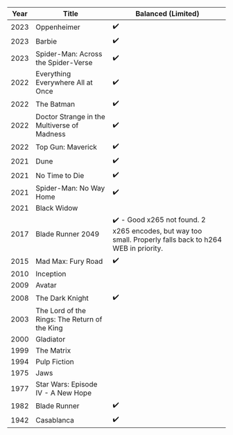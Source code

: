 
| Year | Title                                         | Balanced (Limited)                                                                                        |
| ---- | --------------------------------------------- | --------------------------------------------------------------------------------------------------------- |
| 2023 | Oppenheimer                                   | ✔️                                                                                                        |
| 2023 | Barbie                                        | ✔️                                                                                                        |
| 2023 | Spider-Man: Across the Spider-Verse           | ✔️                                                                                                        |
| 2022 | Everything Everywhere All at Once             | ✔️                                                                                                        |
| 2022 | The Batman                                    | ✔️                                                                                                        |
| 2022 | Doctor Strange in the Multiverse of Madness   | ✔️                                                                                                        |
| 2022 | Top Gun: Maverick                             | ✔️                                                                                                        |
| 2021 | Dune                                          | ✔️                                                                                                        |
| 2021 | No Time to Die                                | ✔️                                                                                                        |
| 2021 | Spider-Man: No Way Home                       | ✔️                                                                                                        |
| 2021 | Black Widow                                   |                                                                                                           |
| 2017 | Blade Runner 2049                             | ✔️ - Good x265 not found. 2 x265 encodes, but way too small. Properly falls back to h264 WEB in priority. |
| 2015 | Mad Max: Fury Road                            | ✔️                                                                                                        |
| 2010 | Inception                                     |                                                                                                           |
| 2009 | Avatar                                        |                                                                                                           |
| 2008 | The Dark Knight                               | ✔️                                                                                                        |
| 2003 | The Lord of the Rings: The Return of the King |                                                                                                           |
| 2000 | Gladiator                                     |                                                                                                           |
| 1999 | The Matrix                                    |                                                                                                           |
| 1994 | Pulp Fiction                                  |                                                                                                           |
| 1975 | Jaws                                          |                                                                                                           |
| 1977 | Star Wars: Episode IV - A New Hope            |                                                                                                           |
| 1982 | Blade Runner                                  | ✔️                                                                                                        |
| 1942 | Casablanca                                    | ✔️                                                                                                        |

